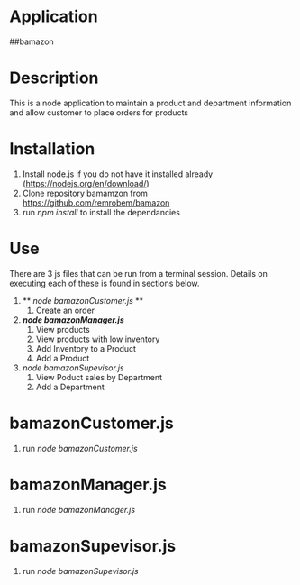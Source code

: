 # Application

##bamazon

# Description

This is a node application to maintain a product and department information and allow customer to place orders for products

# Installation

1. Install node.js if you do not have it installed already (https://nodejs.org/en/download/)
1. Clone repository bamamzon from https://github.com/remrobem/bamazon
1. run *npm install* to install the dependancies

# Use

There are 3 js files that can be run from a terminal session. Details on executing each of these is found in sections below.

1. ** _node bamazonCustomer.js_ **
    1. Create an order
1. **_node bamazonManager.js_**
    1. View products
    1. View products with low inventory
    1. Add Inventory to a Product
    1. Add a Product
1. *node bamazonSupevisor.js*
    1. View Poduct sales by Department
    1. Add a Department

# bamazonCustomer.js

1. run *node bamazonCustomer.js*

# bamazonManager.js

1. run *node bamazonManager.js*

# bamazonSupevisor.js

1. run *node bamazonSupevisor.js*